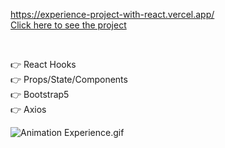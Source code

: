 https://experience-project-with-react.vercel.app/
<br>
[Click here to see the project](https://experience-project-with-react.vercel.app/)

<br>

👉 React Hooks <br>
👉 Props/State/Components <br>
👉 Bootstrap5 <br>
👉 Axios <br>

![Animation Experience.gif](https://github.com/ridvankoseler/ExperienceProjectWithReact/blob/a40cbc8513810231eef2fca605f330ad5cb6dc7a/Animation%20Experience.gif)
